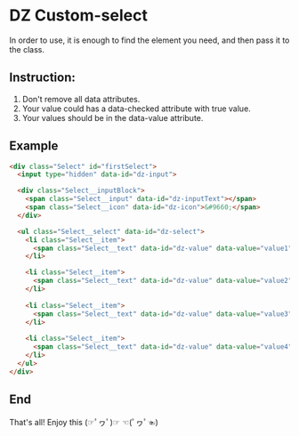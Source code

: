 # DZ Custom-select

In order to use, it is enough to find the element you need, and then pass it to the class.

## Instruction:
1. Don't remove all data attributes.
2. Your value could has a data-checked attribute with true value.
3. Your values should be in the data-value attribute.

## Example
```html
<div class="Select" id="firstSelect">
  <input type="hidden" data-id="dz-input">

  <div class="Select__inputBlock">
    <span class="Select__input" data-id="dz-inputText"></span>
    <span class="Select__icon" data-id="dz-icon">&#9660;</span>
  </div>

  <ul class="Select__select" data-id="dz-select">
    <li class="Select__item">
      <span class="Select__text" data-id="dz-value" data-value="value1">Text 1</span>
    </li>

    <li class="Select__item">
      <span class="Select__text" data-id="dz-value" data-value="value2">Text 2</span>
    </li>
    
    <li class="Select__item">
      <span class="Select__text" data-id="dz-value" data-value="value3" data-checked="true">Text 3</span>
    </li>
    
    <li class="Select__item">
      <span class="Select__text" data-id="dz-value" data-value="value4">Text 4</span>
    </li>
  </ul>
</div>
```

## End
That's all! Enjoy this (☞ﾟヮﾟ)☞ ☜(ﾟヮﾟ☜)
